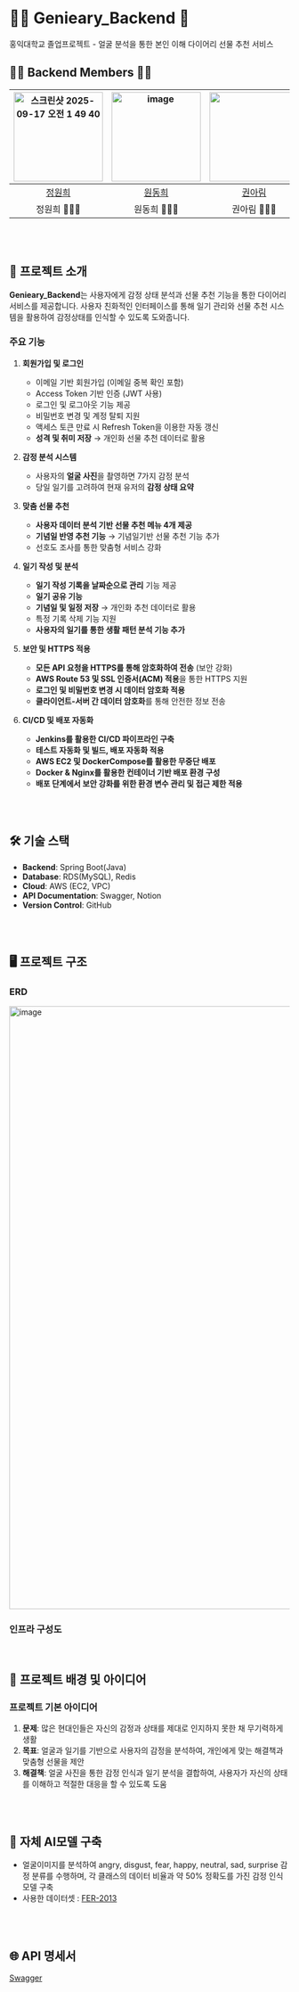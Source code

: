 # 🧞‍♂️ Genieary_Backend 🧞
홍익대학교 졸업프로젝트 - 얼굴 분석을 통한 본인 이해 다이어리 선물 추천 서비스

## 👶🏼 Backend Members 👶🏼
<img width="160px" alt="스크린샷 2025-09-17 오전 1 49 40" src="https://github.com/user-attachments/assets/2f082b8d-6a4b-4ef1-ab16-10d9b3c278e6" /> | <img width="160px" alt="image" src="https://github.com/user-attachments/assets/0e6bc9fe-8c18-453e-b97f-934f92efa433" />| <img width="160px" src="https://github.com/user-attachments/assets/0a2d857c-7ca2-425c-a4af-770b88527c51" />| 
|:-----:|:-----:|:-----:|
|[정원희](https://github.com/oneeee822)|[원동희](https://github.com/ddhi7)|[권아림](https://github.com/dkfla)|
| 정원희 👩🏻‍💻| 원동희 👩🏻‍💻| 권아림 👩🏻‍💻|
</div>
<br/>
<br>

## 🌟 프로젝트 소개

**Genieary_Backend**는 사용자에게 감정 상태 분석과 선물 추천 기능을 통한 다이어리 서비스를 제공합니다. 사용자 친화적인 인터페이스를 통해 일기 관리와 선물 추천 시스템을 활용하여 감정상태를 인식할 수 있도록 도와줍니다.

### **주요 기능**  

1. **회원가입 및 로그인**  
   - 이메일 기반 회원가입 (이메일 중복 확인 포함)  
   - Access Token 기반 인증 (JWT 사용)  
   - 로그인 및 로그아웃 기능 제공  
   - 비밀번호 변경 및 계정 탈퇴 지원  
   - 액세스 토큰 만료 시 Refresh Token을 이용한 자동 갱신
   - **성격 및 취미 저장** → 개인화 선물 추천 데이터로 활용 

2. **감정 분석 시스템**  
   - 사용자의 **얼굴 사진**을 촬영하면 7가지 감정 분석
   - 당일 일기를 고려하여 현재 유저의 **감정 상태 요약**  


3. **맞춤 선물 추천**  
   - **사용자 데이터 분석 기반 선물 추천 메뉴 4개 제공**  
   - **기념일 반영 추천 기능** → 기념일기반 선물 추천 기능 추가
   - 선호도 조사를 통한 맞춤형 서비스 강화

4. **일기 작성 및 분석**  
   - **일기 작성 기록을 날짜순으로 관리** 기능 제공  
   - **일기 공유 기능** 
   - **기념일 및 일정 저장** → 개인화 추천 데이터로 활용  
   - 특정 기록 삭제 기능 지원  
   - **사용자의 일기를 통한 생활 패턴 분석 기능 추가** 

5. **보안 및 HTTPS 적용**  
   - **모든 API 요청을 HTTPS를 통해 암호화하여 전송** (보안 강화)  
   - **AWS Route 53 및 SSL 인증서(ACM) 적용**을 통한 HTTPS 지원  
   - **로그인 및 비밀번호 변경 시 데이터 암호화 적용**  
   - **클라이언트-서버 간 데이터 암호화**를 통해 안전한 정보 전송  

6. **CI/CD 및 배포 자동화**  
   - **Jenkins를 활용한 CI/CD 파이프라인 구축**  
   - **테스트 자동화 및 빌드, 배포 자동화 적용**  
   - **AWS EC2 및 DockerCompose를 활용한 무중단 배포**  
   - **Docker & Nginx를 활용한 컨테이너 기반 배포 환경 구성**  
   - **배포 단계에서 보안 강화를 위한 환경 변수 관리 및 접근 제한 적용**  
<br>
<br>

## 🛠️ 기술 스택

- **Backend**: Spring Boot(Java)
- **Database**: RDS(MySQL), Redis
- **Cloud**: AWS (EC2, VPC)
- **API Documentation**: Swagger, Notion
- **Version Control**: GitHub

<br>
<br>

## 🖥️ 프로젝트 구조

### ERD
<img width="1880" height="1082" alt="image" src="https://github.com/user-attachments/assets/66bc9026-a5fe-4469-af07-557f03d0ed74" />



### 인프라 구성도

<br>

## 🌟 프로젝트 배경 및 아이디어

### 프로젝트 기본 아이디어

1. **문제**: 많은 현대인들은 자신의 감정과 상태를 제대로 인지하지 못한 채 무기력하게 생활
2. **목표**: 얼굴과 일기를 기반으로 사용자의 감정을 분석하여, 개인에게 맞는 해결책과 맞춤형 선물을 제안
3. **해결책**: 얼굴 사진을 통한 감정 인식과 일기 분석을 결합하여, 사용자가 자신의 상태를 이해하고 적절한 대응을 할 수 있도록 도움
<br>
<br>

## 🤖 자체 AI모델 구축
- 얼굴이미지를 분석하여 angry, disgust, fear, happy, neutral, sad, surprise 감정 분류를 수행하며, 각 클래스의 데이터 비율과 약 50% 정확도를 가진 감정 인식 모델 구축
- 사용한 데이터셋 : [FER-2013](https://www.kaggle.com/datasets/msambare/fer2013)

<br>
<br>

## 🌐 API 명세서
[Swagger](https://genieary.site/swagger-ui/index.html)

